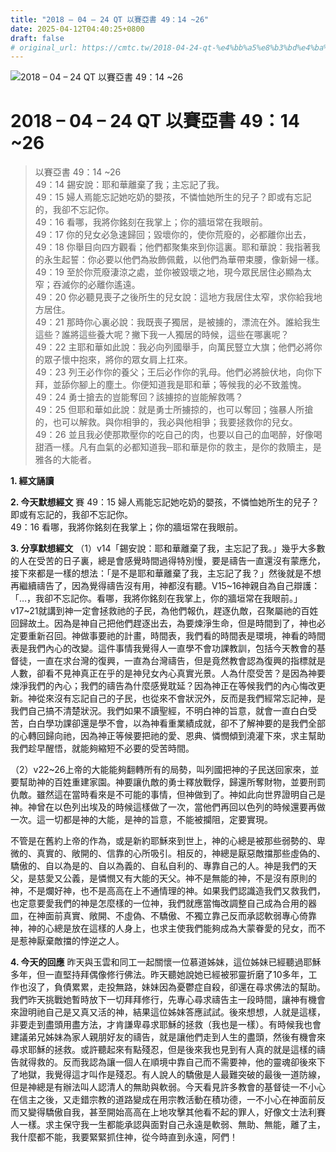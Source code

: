 ```yaml
---
title: "2018 – 04 – 24 QT 以賽亞書 49：14 ~26"
date: 2025-04-12T04:40:25+0800
draft: false
# original_url: https://cmtc.tw/2018-04-24-qt-%e4%bb%a5%e8%b3%bd%e4%ba%9e%e6%9b%b8-49%ef%bc%9a14-26
---
```


![2018 – 04 – 24 QT 以賽亞書 49：14 ~26](/images/qt.jpg   "2018 – 04 – 24 QT 以賽亞書 49：14 ~26")

# 2018 – 04 – 24 QT 以賽亞書 49：14 ~26

> 以賽亞書 49：14 ~26  
> 49：14 錫安說：耶和華離棄了我；主忘記了我。  
> 49：15 婦人焉能忘記她吃奶的嬰孩，不憐恤她所生的兒子？即或有忘記的，我卻不忘記你。  
> 49：16 看哪，我將你銘刻在我掌上；你的牆垣常在我眼前。  
> 49：17 你的兒女必急速歸回；毀壞你的，使你荒廢的，必都離你出去，  
> 49：18 你舉目向四方觀看；他們都聚集來到你這裏。耶和華說：我指著我的永生起誓：你必要以他們為妝飾佩戴，以他們為華帶束腰，像新婦一樣。  
> 49：19 至於你荒廢淒涼之處，並你被毀壞之地，現今眾民居住必顯為太窄；吞滅你的必離你遙遠。  
> 49：20 你必聽見喪子之後所生的兒女說：這地方我居住太窄，求你給我地方居住。  
> 49：21 那時你心裏必說：我既喪子獨居，是被擄的，漂流在外。誰給我生這些？誰將這些養大呢？撇下我一人獨居的時候，這些在哪裏呢？  
> 49：22 主耶和華如此說：我必向列國舉手，向萬民豎立大旗；他們必將你的眾子懷中抱來，將你的眾女肩上扛來。  
> 49：23 列王必作你的養父；王后必作你的乳母。他們必將臉伏地，向你下拜，並舔你腳上的塵土。你便知道我是耶和華；等候我的必不致羞愧。  
> 49：24 勇士搶去的豈能奪回？該擄掠的豈能解救嗎？  
> 49：25 但耶和華如此說：就是勇士所擄掠的，也可以奪回；強暴人所搶的，也可以解救。與你相爭的，我必與他相爭；我要拯救你的兒女。  
> 49：26 並且我必使那欺壓你的吃自己的肉，也要以自己的血喝醉，好像喝甜酒一樣。凡有血氣的必都知道我─耶和華是你的救主，是你的救贖主，是雅各的大能者。

**1. 經文誦讀**

**2.  今天默想經文**
賽 49：15 婦人焉能忘記她吃奶的嬰孩，不憐恤她所生的兒子？即或有忘記的，我卻不忘記你。  
49：16 看哪，我將你銘刻在我掌上；你的牆垣常在我眼前。

**3. 分享默想經文**
（1）v14「錫安說：耶和華離棄了我，主忘記了我。」幾乎大多數的人在受苦的日子裏，總是會感覺時間過得特別慢，要是禱告一直還沒有蒙應允，接下來都是一樣的想法：「是不是耶和華離棄了我，主忘記了我？」然後就是不想再繼續禱告了，因為覺得禱告沒有用，神都沒有聽。V15\~16神親自為自己辯護：「…，我卻不忘記你。看哪，我將你銘刻在我掌上，你的牆垣常在我眼前。」v17\~21就講到神一定會拯救祂的子民，為他們報仇，趕逐仇敵，召聚屬祂的百姓回歸故土。因為是神自己把他們趕逐出去，為要煉淨生命，但是時間到了，神也必定要重新召回。神做事要祂的計畫，時間表，我們看的時間表是環境，神看的時間表是我們內心的改變。這件事情我覺得人一直學不會功課教訓，包括今天教會的基督徒，一直在求台灣的復興，一直為台灣禱告，但是竟然教會認為復興的指標就是人數，卻看不見神真正在乎的是神兒女內心真實光景。人為什麼受苦？是因為神要煉淨我們的內心；我們的禱告為什麼感覺耽延？因為神正在等候我們的內心悔改更新。神從來沒有忘記自己的子民，也從來不會狀況外，反而是我們經常忘記神，是我們自己搞不清楚狀況。我們如果不讀聖經，不明白神的旨意，就會一直白白受苦，白白學功課卻還是學不會，以為神看重業績成就，卻不了解神要的是我們全部的心轉回歸向祂，因為神正等候要把祂的愛、恩典、憐憫傾到澆灌下來，求主幫助我們趁早醒悟，就能夠縮短不必要的受苦時間。

（2）v22\~26上帝的大能能夠翻轉所有的局勢，叫列國把神的子民送回家來，並要幫助神的百姓重建家園。神要讓仇敵的勇士釋放戰俘，歸還所奪財物，並要刑罰仇敵。雖然這在當時看來是不可能的事情，但神做到了。神如此向世界證明自己是神。神曾在以色列出埃及的時候這樣做了一次，當他們再回以色列的時候還要再做一次。這一切都是神的大能，是神的旨意，不能被攔阻，定要實現。

不管是在舊約上帝的作為，或是新約耶穌來到世上，神的心總是被那些弱勢的、卑微的、真實的、敞開的、信靠的心所吸引。相反的，神總是厭惡敵擋那些虛偽的、驕傲的、自以為是的、自以為義的、自私自利的、專靠自己的人。神是我們的天父，是慈愛又公義，是憐憫又有大能的天父。神不是無能的神，不是沒有原則的神，不是爛好神，也不是高高在上不通情理的神。如果我們認識造我們又救我們，也定意要愛我們的神是怎麼樣的一位神，我們就應當悔改調整自己成為合用的器皿，在神面前真實、敞開、不虛偽、不驕傲、不獨立靠己反而承認軟弱專心倚靠神，神的心總是放在這樣的人身上，也求主使我們能夠成為大蒙眷愛的兒女，而不是惹神厭棄敵擋的悖逆之人。

**4. 今天的回應**
昨天與玉雲和同工一起關懷一位慕道姊妹，這位姊妹已經聽過耶穌多年，但一直堅持拜偶像修行佛法。昨天聽她說她已經被邪靈折磨了10多年，工作也沒了，負債累累，走投無路，妹妹因為憂鬱症自殺，卻還在尋求佛法的幫助。我們昨天挑戰她暫時放下一切拜拜修行，先專心尋求禱告主一段時間，讓神有機會來證明祂自己是又真又活的神，結果這位姊妹答應試試。後來想想，人就是這樣，非要走到盡頭用盡方法，才肯謙卑尋求耶穌的拯救（我也是一樣）。有時候我也會建議弟兄姊妹為家人親朋好友的禱告，就是讓他們走到人生的盡頭，然後有機會來尋求耶穌的拯救。或許聽起來有點殘忍，但是後來我也見到有人真的就是這樣的禱告就得救的。反而我認為讓一個人在順境中靠自己而不需要神，他的靈魂卻後來下了地獄，我覺得這才叫作是殘忍。有人說人的驕傲是人最難突破的最後一道防線，但是神總是有辦法叫人認清人的無助與軟弱。今天看見許多教會的基督徒一不小心在信主之後，又走錯宗教的道路變成在用宗教活動在積功德，一不小心在神面前反而又變得驕傲自我，甚至開始高高在上地攻擊其他看不起的罪人，好像文士法利賽人一樣。求主保守我一生都能承認與面對自己永遠是軟弱、無助、無能，離了主，我什麼都不能，我要緊緊抓住神，從今時直到永遠，阿們！
